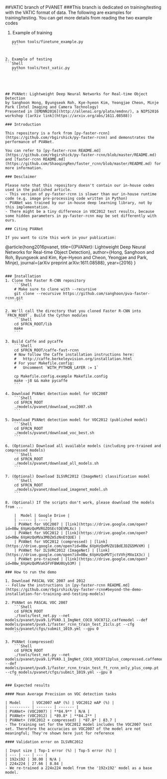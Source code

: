 ##VATIC branch of PVANET
###This branch is dedicated on training/testing with the VATIC format of data.
The following are examples for training/testing. You can get more details from reading the two example codes

1. Example of training
 ```Shell    
    python tools/finetune_example.py
    ```


2. Example of testing
```Shell    
    python tools/test_vatic.py
    ```




## PVANet: Lightweight Deep Neural Networks for Real-time Object Detection
by Sanghoon Hong, Byungseok Roh, Kye-hyeon Kim, Yeongjae Cheon, Minje Park (Intel Imaging and Camera Technology)
Presented in [EMDNN2016](http://allenai.org/plato/emdnn/), a NIPS2016 workshop ([arXiv link](https://arxiv.org/abs/1611.08588))

### Introduction

This repository is a fork from [py-faster-rcnn](https://github.com/rbgirshick/py-faster-rcnn) and demonstrates the performance of PVANet.

You can refer to [py-faster-rcnn README.md](https://github.com/rbgirshick/py-faster-rcnn/blob/master/README.md) and [faster-rcnn README.md](https://github.com/ShaoqingRen/faster_rcnn/blob/master/README.md) for more information.

### Desclaimer

Please note that this repository doesn't contain our in-house codes used in the published article.
- This version of py-faster-rcnn is slower than our in-house runtime code (e.g. image pre-processing code written in Python)
- PVANet was trained by our in-house deep learning library, not by this implementation.
- There might be a tiny difference in VOC2012 test results, because some hidden parameters in py-faster-rcnn may be set differently with ours.

### Citing PVANet

If you want to cite this work in your publication:
```
@article{hong2016pvanet,
  title={{PVANet}: Lightweight Deep Neural Networks for Real-time Object Detection},
  author={Hong, Sanghoon and Roh, Byungseok and Kim, Kye-Hyeon and Cheon, Yeongjae and Park, Minje},
  journal={arXiv preprint arXiv:1611.08588},
  year={2016}
}
```

### Installation
1. Clone the Faster R-CNN repository
    ```Shell
    # Make sure to clone with --recursive
    git clone --recursive https://github.com/sanghoon/pva-faster-rcnn.git
    ```

2. We'll call the directory that you cloned Faster R-CNN into `FRCN_ROOT`. Build the Cython modules
    ```Shell
    cd $FRCN_ROOT/lib
    make
    ```

3. Build Caffe and pycaffe
    ```Shell
    cd $FRCN_ROOT/caffe-fast-rcnn
    # Now follow the Caffe installation instructions here:
    #   http://caffe.berkeleyvision.org/installation.html
    # For your Makefile.config:
    #   Uncomment `WITH_PYTHON_LAYER := 1`

    cp Makefile.config.example Makefile.config
    make -j8 && make pycaffe
    ```

4. Download PVANet detection model for VOC2007
    ```Shell
    cd $FRCN_ROOT
    ./models/pvanet/download_voc2007.sh
    ```

5. Download PVANet detection model for VOC2012 (published model)
    ```Shell
    cd $FRCN_ROOT
    ./models/pvanet/download_voc_best.sh
    ```    
    
6. (Optional) Download all available models (including pre-trained and compressed models)
    ```Shell
    cd $FRCN_ROOT
    ./models/pvanet/download_all_models.sh
    ```

7. (Optional) Download ILSVRC2012 (ImageNet) classification model
    ```Shell
    cd $FRCN_ROOT
    ./models/pvanet/download_imagenet_model.sh
    ```

8. (Optional) If the scripts don't work, please download the models from ...

    |  Model | Google Drive |
    | ------ | ---- |
    | PVANet for VOC2007 | [link](https://drive.google.com/open?id=0Bw_6VpHzQoMVRGZOSEctOEVMLXc) |
    | PVANet for VOC2012 | [link](https://drive.google.com/open?id=0Bw_6VpHzQoMVa3M0Zm5zNnEtQUE) |
    | PVANet for VOC2012 (compressed) | [link](https://drive.google.com/open?id=0Bw_6VpHzQoMVZU1BdEJDZG5MVXM) |
    | PVANet for ILSVRC2012 (ImageNet) | [link](https://drive.google.com/open?id=0Bw_6VpHzQoMVTjctVVhjMXo1X3c) |
    | PVANet pre-trained | [link](https://drive.google.com/open?id=0Bw_6VpHzQoMVak5FVFBWU0Uyb3M) |

### How to run the demo

1. Download PASCAL VOC 2007 and 2012
-- Follow the instructions in [py-faster-rcnn README.md](https://github.com/rbgirshick/py-faster-rcnn#beyond-the-demo-installation-for-training-and-testing-models)

2. PVANet on PASCAL VOC 2007
    ```Shell
    cd $FRCN_ROOT
    ./tools/test_net.py --net models/pvanet/pva9.1/PVA9.1_ImgNet_COCO_VOC0712.caffemodel --def models/pvanet/pva9.1/faster_rcnn_train_test_21cls.pt --cfg models/pvanet/cfgs/submit_1019.yml --gpu 0
    ```

3. PVANet (compressed)
    ```Shell
    cd $FRCN_ROOT
    ./tools/test_net.py --net models/pvanet/pva9.1/PVA9.1_ImgNet_COCO_VOC0712plus_compressed.caffemodel --def models/pvanet/pva9.1/faster_rcnn_train_test_ft_rcnn_only_plus_comp.pt --cfg models/pvanet/cfgs/submit_1019.yml --gpu 0
    ```

### Expected results

#### Mean Average Precision on VOC detection tasks

| Model     | VOC2007 mAP (%) | VOC2012 mAP (%) |
| --------- | ------- | ------- |
| PVANet+ (VOC2007) | **84.9** | N/A |
| PVANet+ (VOC2012) | *89.8* | **84.2** |
| PVANet+ (VOC2012 + compressed) | *87.8* | 83.7 | 
- The training set for the VOC2012 model includes the VOC2007 test set. Therefore the accuracies on VOC2007 of the model are not meaningful; They're shown here just for reference

#### Validation error on ILSVRC2012

| Input size | Top-1 error (%) | Top-5 error (%) |
| --- | --- | --- |
| 192x192 | 30.00 | N/A |
| 224x224 | 27.66 | 8.84 |
- We re-trained a 224x224 model from the '192x192' model as a base model.


